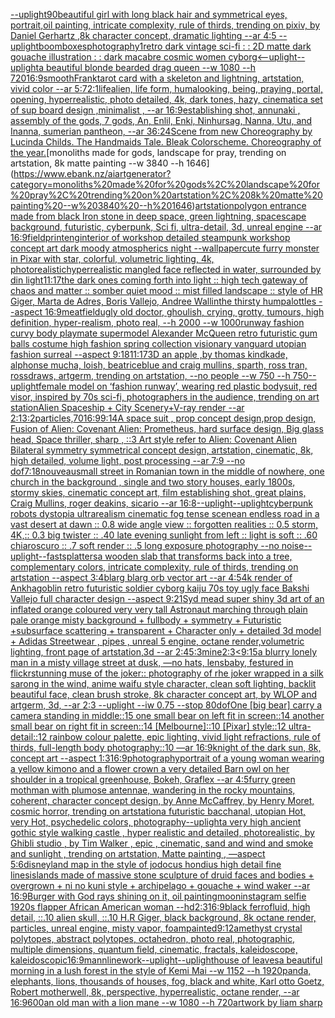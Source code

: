[--uplight](https://www.ebank.nz/aiartgenerator?category=--uplight)[90](https://www.ebank.nz/aiartgenerator?category=90)[beautiful girl with long black hair and symmetrical eyes, portrait,oil painting, intricate complexity, rule of thirds, trending on pixiv, by Daniel Gerhartz ,8k character concept, dramatic lighting --ar 4:5 --uplight](https://www.ebank.nz/aiartgenerator?category=beautiful%20girl%20with%20long%20black%20hair%20and%20symmetrical%20eyes%2C%20portrait%2Coil%20painting%2C%20intricate%20complexity%2C%20rule%20of%20thirds%2C%20trending%20on%20pixiv%2C%20by%20Daniel%20Gerhartz%20%2C8k%20character%20concept%2C%20dramatic%20lighting%20--ar%204%3A5%20--uplight)[boomboxes](https://www.ebank.nz/aiartgenerator?category=boomboxes)[photography](https://www.ebank.nz/aiartgenerator?category=photography)[1](https://www.ebank.nz/aiartgenerator?category=1)[retro dark vintage sci-fi : : 2D matte dark gouache illustration : : dark macabre cosmic women cyborg](https://www.ebank.nz/aiartgenerator?category=retro%20dark%20vintage%20sci-fi%20%3A%20%3A%202D%20matte%20dark%20gouache%20illustration%20%3A%20%3A%20dark%20macabre%20cosmic%20women%20cyborg)[<--uplight](https://www.ebank.nz/aiartgenerator?category=%3C--uplight)[--uplight](https://www.ebank.nz/aiartgenerator?category=--uplight)[a beautiful blonde bearded drag queen --w 1080 --h 720](https://www.ebank.nz/aiartgenerator?category=a%20beautiful%20blonde%20bearded%20drag%20queen%20--w%201080%20--h%20720)[16:9](https://www.ebank.nz/aiartgenerator?category=16%3A9)[smooth](https://www.ebank.nz/aiartgenerator?category=smooth)[Frank](https://www.ebank.nz/aiartgenerator?category=Frank)[tarot card with a skeleton and lightning, artstation, vivid color --ar 5:7](https://www.ebank.nz/aiartgenerator?category=tarot%20card%20with%20a%20skeleton%20and%20lightning%2C%20artstation%2C%20vivid%20color%20--ar%205%3A7)[2:1](https://www.ebank.nz/aiartgenerator?category=2%3A1)[life](https://www.ebank.nz/aiartgenerator?category=life)[alien, life form, humalooking, being, praying, portal, opening, hyperrealistic, photo detailed, 4k, dark tones, hazy, cinematic](https://www.ebank.nz/aiartgenerator?category=alien%2C%20life%20form%2C%20humalooking%2C%20being%2C%20praying%2C%20portal%2C%20opening%2C%20hyperrealistic%2C%20photo%20detailed%2C%204k%2C%20dark%20tones%2C%20hazy%2C%20cinematic)[a set of sup board design  ,minimalist , --ar 16:9](https://www.ebank.nz/aiartgenerator?category=a%20set%20of%20sup%20board%20design%20%20%2Cminimalist%20%2C%20--ar%2016%3A9)[establishing shot, annunaki ,  assembly of the gods, 7 gods, An, Enlil, Enki, Ninhursag, Nanna, Utu, and Inanna, sumerian pantheon, --ar 36:24](https://www.ebank.nz/aiartgenerator?category=establishing%20shot%2C%20annunaki%20%2C%20%20assembly%20of%20the%20gods%2C%207%20gods%2C%20An%2C%20Enlil%2C%20Enki%2C%20Ninhursag%2C%20Nanna%2C%20Utu%2C%20and%20Inanna%2C%20sumerian%20pantheon%2C%20--ar%2036%3A24)[Scene from new Choreography by Lucinda Childs. The Handmaids Tale. Bleak Colorscheme. Choreography of the year.](https://www.ebank.nz/aiartgenerator?category=Scene%20from%20new%20Choreography%20by%20Lucinda%20Childs.%20The%20Handmaids%20Tale.%20Bleak%20Colorscheme.%20Choreography%20of%20the%20year.)[monoliths made for gods, landscape for pray, trending on artstation, 8k matte painting --w 3840 --h 1646](https://www.ebank.nz/aiartgenerator?category=monoliths%20made%20for%20gods%2C%20landscape%20for%20pray%2C%20trending%20on%20artstation%2C%208k%20matte%20painting%20--w%203840%20--h%201646)[artstation](https://www.ebank.nz/aiartgenerator?category=artstation)[polygon entrance made from black Iron stone in deep space, green lightning, spacescape background, futuristic, cyberpunk, Sci fi, ultra-detail, 3d, unreal engine --ar 16:9](https://www.ebank.nz/aiartgenerator?category=polygon%20entrance%20made%20from%20black%20Iron%20stone%20in%20deep%20space%2C%20green%20lightning%2C%20spacescape%20background%2C%20futuristic%2C%20cyberpunk%2C%20Sci%20fi%2C%20ultra-detail%2C%203d%2C%20unreal%20engine%20--ar%2016%3A9)[field](https://www.ebank.nz/aiartgenerator?category=field)[print](https://www.ebank.nz/aiartgenerator?category=print)[eng](https://www.ebank.nz/aiartgenerator?category=eng)[interior of workshop detailed steampunk workshop concept art dark moody atmospherics night --wallpaper](https://www.ebank.nz/aiartgenerator?category=interior%20of%20workshop%20detailed%20steampunk%20workshop%20concept%20art%20dark%20moody%20atmospherics%20night%20--wallpaper)[cute furry monster in Pixar with star, colorful, volumetric lighting, 4k, photorealistic](https://www.ebank.nz/aiartgenerator?category=cute%20furry%20monster%20in%20Pixar%20with%20star%2C%20colorful%2C%20volumetric%20lighting%2C%204k%2C%20photorealistic)[hyperrealistic mangled face reflected in water, surrounded by din light](https://www.ebank.nz/aiartgenerator?category=hyperrealistic%20mangled%20face%20reflected%20in%20water%2C%20surrounded%20by%20din%20light)[11:17](https://www.ebank.nz/aiartgenerator?category=11%3A17)[the dark ones coming forth into light :: high tech gateway of chaos and matter :: somber quiet mood :: mist filled landscape :: style of HR Giger, Marta de Adres, Boris Vallejo,  Andree Wallin](https://www.ebank.nz/aiartgenerator?category=the%20dark%20ones%20coming%20forth%20into%20light%20%3A%3A%20high%20tech%20gateway%20of%20chaos%20and%20matter%20%3A%3A%20somber%20quiet%20mood%20%3A%3A%20mist%20filled%20landscape%20%3A%3A%20style%20of%20HR%20Giger%2C%20Marta%20de%20Adres%2C%20Boris%20Vallejo%2C%20%20Andree%20Wallin)[the thirsty humpalottles --aspect 16:9](https://www.ebank.nz/aiartgenerator?category=the%20thirsty%20humpalottles%20--aspect%2016%3A9)[meat](https://www.ebank.nz/aiartgenerator?category=meat)[field](https://www.ebank.nz/aiartgenerator?category=field)[ugly old doctor, ghoulish, crying, grotty, tumours, high definition, hyper-realism, photo real, --h 2000 --w 1000](https://www.ebank.nz/aiartgenerator?category=ugly%20old%20doctor%2C%20ghoulish%2C%20crying%2C%20grotty%2C%20tumours%2C%20high%20definition%2C%20hyper-realism%2C%20photo%20real%2C%20--h%202000%20--w%201000)[runway fashion curvy body playmate supermodel Alexander McQueen retro futuristic gum balls costume high fashion spring collection visionary vanguard utopian fashion surreal --aspect 9:18](https://www.ebank.nz/aiartgenerator?category=runway%20fashion%20curvy%20body%20playmate%20supermodel%20Alexander%20McQueen%20retro%20futuristic%20gum%20balls%20costume%20high%20fashion%20spring%20collection%20visionary%20vanguard%20utopian%20fashion%20surreal%20--aspect%209%3A18)[11:17](https://www.ebank.nz/aiartgenerator?category=11%3A17)[3D an apple ,by thomas kindkade, alphonse mucha, loish, beatriceblue and craig mullins, sparth, ross tran, rossdraws, artgerm, trending on artstation, --no people --w 750 --h 750](https://www.ebank.nz/aiartgenerator?category=3D%20an%20apple%20%2Cby%20thomas%20kindkade%2C%20alphonse%20mucha%2C%20loish%2C%20beatriceblue%20and%20craig%20mullins%2C%20sparth%2C%20ross%20tran%2C%20rossdraws%2C%20artgerm%2C%20trending%20on%20artstation%2C%20--no%20people%20--w%20750%20--h%20750)[--uplight](https://www.ebank.nz/aiartgenerator?category=--uplight)[female model on ‘fashion runway’, wearing red plastic bodysuit, red visor, inspired by 70s sci-fi, photographers in the audience, trending on art station](https://www.ebank.nz/aiartgenerator?category=female%20model%20on%20%E2%80%98fashion%20runway%E2%80%99%2C%20wearing%20red%20plastic%20bodysuit%2C%20red%20visor%2C%20inspired%20by%2070s%20sci-fi%2C%20photographers%20in%20the%20audience%2C%20trending%20on%20art%20station)[Alien Spaceship + City Scenery+V-ray render --ar 2:1](https://www.ebank.nz/aiartgenerator?category=Alien%20Spaceship%20%2B%20City%20Scenery%2BV-ray%20render%20--ar%202%3A1)[3:2](https://www.ebank.nz/aiartgenerator?category=3%3A2)[particles,](https://www.ebank.nz/aiartgenerator?category=particles%2C)[70](https://www.ebank.nz/aiartgenerator?category=70)[16:9](https://www.ebank.nz/aiartgenerator?category=16%3A9)[9:14](https://www.ebank.nz/aiartgenerator?category=9%3A14)[A space suit ,  prop concept design,prop design,  Fusion of  Alien: Covenant Alien: Prometheus,  hard surface design, Big glass head,   Space thriller, sharp , ::3  Art style refer to Alien: Covenant Alien   Bilateral symmetry       symmetrical   concept design,  artstation, cinematic,  8k, high detailed,  volume light,  post processing    --ar 7:9   --no dof](https://www.ebank.nz/aiartgenerator?category=A%20space%20suit%20%2C%20%20prop%20concept%20design%2Cprop%20design%2C%20%20Fusion%20of%20%20Alien%3A%20Covenant%20Alien%3A%20Prometheus%2C%20%20hard%20surface%20design%2C%20Big%20glass%20head%2C%20%20%20Space%20thriller%2C%20sharp%20%2C%20%3A%3A3%20%20Art%20style%20refer%20to%20Alien%3A%20Covenant%20Alien%20%20%20Bilateral%20symmetry%20%20%20%20%20%20%20symmetrical%20%20%20concept%20design%2C%20%20artstation%2C%20cinematic%2C%20%208k%2C%20high%20detailed%2C%20%20volume%20light%2C%20%20post%20processing%20%20%20%20--ar%207%3A9%20%20%20--no%20dof)[7:18](https://www.ebank.nz/aiartgenerator?category=7%3A18)[nouveau](https://www.ebank.nz/aiartgenerator?category=nouveau)[small street in Romanian town in the middle of nowhere, one church in the background , single and two story houses, early 1800s, stormy skies, cinematic concept art, film establishing shot, great plains, Craig Mullins, roger deakins, sicario --ar 16:8](https://www.ebank.nz/aiartgenerator?category=small%20street%20in%20Romanian%20town%20in%20the%20middle%20of%20nowhere%2C%20one%20church%20in%20the%20background%20%2C%20single%20and%20two%20story%20houses%2C%20early%201800s%2C%20stormy%20skies%2C%20cinematic%20concept%20art%2C%20film%20establishing%20shot%2C%20great%20plains%2C%20Craig%20Mullins%2C%20roger%20deakins%2C%20sicario%20--ar%2016%3A8)[--uplight](https://www.ebank.nz/aiartgenerator?category=--uplight)[--uplight](https://www.ebank.nz/aiartgenerator?category=--uplight)[cyberpunk robots dystopia ultrarealism cinematic fog tense scene](https://www.ebank.nz/aiartgenerator?category=cyberpunk%20robots%20dystopia%20ultrarealism%20cinematic%20fog%20tense%20scene)[an endless road in a vast desert at dawn :: 0.8 wide angle view :: forgotten realities :: 0.5 storm, 4K,:: 0.3 big twister :: .40 late evening sunlight from left :: light is soft :: .60 chiaroscuro  :: .7 soft render :: .5 long exposure photography --no noise](https://www.ebank.nz/aiartgenerator?category=an%20endless%20road%20in%20a%20vast%20desert%20at%20dawn%20%3A%3A%200.8%20wide%20angle%20view%20%3A%3A%20forgotten%20realities%20%3A%3A%200.5%20storm%2C%204K%2C%3A%3A%200.3%20big%20twister%20%3A%3A%20.40%20late%20evening%20sunlight%20from%20left%20%3A%3A%20light%20is%20soft%20%3A%3A%20.60%20chiaroscuro%20%20%3A%3A%20.7%20soft%20render%20%3A%3A%20.5%20long%20exposure%20photography%20--no%20noise)[--uplight](https://www.ebank.nz/aiartgenerator?category=--uplight)[--fast](https://www.ebank.nz/aiartgenerator?category=--fast)[splatters](https://www.ebank.nz/aiartgenerator?category=splatters)[a wooden slab that transforms back into a tree, complementary colors, intricate complexity, rule of thirds, trending on artstation --aspect 3:4](https://www.ebank.nz/aiartgenerator?category=a%20wooden%20slab%20that%20transforms%20back%20into%20a%20tree%2C%20complementary%20colors%2C%20intricate%20complexity%2C%20rule%20of%20thirds%2C%20trending%20on%20artstation%20--aspect%203%3A4)[blarg blarg orb vector art --ar 4:5](https://www.ebank.nz/aiartgenerator?category=blarg%20blarg%20orb%20vector%20art%20--ar%204%3A5)[4k render of Ankha](https://www.ebank.nz/aiartgenerator?category=4k%20render%20of%20Ankha)[goblin retro futuristic soldier cyborg kaiju 70s toy ugly face Bakshi Vallejo full character design --aspect 9:21](https://www.ebank.nz/aiartgenerator?category=goblin%20retro%20futuristic%20soldier%20cyborg%20kaiju%2070s%20toy%20ugly%20face%20Bakshi%20Vallejo%20full%20character%20design%20--aspect%209%3A21)[Syd mead super shiny 3d art of an inflated orange coloured very very tall Astronaut marching through plain pale orange misty background + fullbody + symmetry + Futuristic +subsurface scattering + transparent + Character only + detailed 3d model + Adidas Streetwear , pipes , unreal 5 engine, octane render,volumetric lighting, front page of artstation,3d --ar 2:4](https://www.ebank.nz/aiartgenerator?category=Syd%20mead%20super%20shiny%203d%20art%20of%20an%20inflated%20orange%20coloured%20very%20very%20tall%20Astronaut%20marching%20through%20plain%20pale%20orange%20misty%20background%20%2B%20fullbody%20%2B%20symmetry%20%2B%20Futuristic%20%2Bsubsurface%20scattering%20%2B%20transparent%20%2B%20Character%20only%20%2B%20detailed%203d%20model%20%2B%20Adidas%20Streetwear%20%2C%20pipes%20%2C%20unreal%205%20engine%2C%20octane%20render%2Cvolumetric%20lighting%2C%20front%20page%20of%20artstation%2C3d%20--ar%202%3A4)[5:3](https://www.ebank.nz/aiartgenerator?category=5%3A3)[mine](https://www.ebank.nz/aiartgenerator?category=mine)[2:3](https://www.ebank.nz/aiartgenerator?category=2%3A3)[<9:15](https://www.ebank.nz/aiartgenerator?category=%3C9%3A15)[a blurry lonely man in a misty village street at dusk, —no hats, lensbaby, festured in flickr](https://www.ebank.nz/aiartgenerator?category=a%20blurry%20lonely%20man%20in%20a%20misty%20village%20street%20at%20dusk%2C%20%E2%80%94no%20hats%2C%20lensbaby%2C%20festured%20in%20flickr)[stunning muse of the joker:: photography of rhe joker wrapped in a silk sarong in the wind, anime waifu style character, clean soft lighting, backlit beautiful face, clean brush stroke, 8k character concept art, by WLOP and artgerm, 3d, --ar 2:3 --uplight --iw 0.75 --stop 80](https://www.ebank.nz/aiartgenerator?category=stunning%20muse%20of%20the%20joker%3A%3A%20photography%20of%20rhe%20joker%20wrapped%20in%20a%20silk%20sarong%20in%20the%20wind%2C%20anime%20waifu%20style%20character%2C%20clean%20soft%20lighting%2C%20backlit%20beautiful%20face%2C%20clean%20brush%20stroke%2C%208k%20character%20concept%20art%2C%20by%20WLOP%20and%20artgerm%2C%203d%2C%20--ar%202%3A3%20--uplight%20--iw%200.75%20--stop%2080)[dof](https://www.ebank.nz/aiartgenerator?category=dof)[One [big bear] carry a camera standing in middle::15 one small bear on left fit in screen::14 another small bear on right fit in screen::14 [Melbourne]::10 [Pixar] style::12 ultra-detail::12 rainbow colour palette, epic lighting, vivid light refractions, rule of thirds, full-length body photography::10 —ar 16:9](https://www.ebank.nz/aiartgenerator?category=One%20%5Bbig%20bear%5D%20carry%20a%20camera%20standing%20in%20middle%3A%3A15%20one%20small%20bear%20on%20left%20fit%20in%20screen%3A%3A14%20another%20small%20bear%20on%20right%20fit%20in%20screen%3A%3A14%20%5BMelbourne%5D%3A%3A10%20%5BPixar%5D%20style%3A%3A12%20ultra-detail%3A%3A12%20rainbow%20colour%20palette%2C%20epic%20lighting%2C%20vivid%20light%20refractions%2C%20rule%20of%20thirds%2C%20full-length%20body%20photography%3A%3A10%20%E2%80%94ar%2016%3A9)[knight of the dark sun, 8k, concept art --aspect 1:3](https://www.ebank.nz/aiartgenerator?category=knight%20of%20the%20dark%20sun%2C%208k%2C%20concept%20art%20--aspect%201%3A3)[16:9](https://www.ebank.nz/aiartgenerator?category=16%3A9)[photography](https://www.ebank.nz/aiartgenerator?category=photography)[portrait of a young woman wearing a yellow kimono and a flower crown a very detailed Barn owl on her shoulder in a tropical greenhouse, Bokeh, Graflex --ar 4:5](https://www.ebank.nz/aiartgenerator?category=portrait%20of%20a%20young%20woman%20wearing%20a%20yellow%20kimono%20and%20a%20flower%20crown%20a%20very%20detailed%20Barn%20owl%20on%20her%20shoulder%20in%20a%20tropical%20greenhouse%2C%20Bokeh%2C%20Graflex%20--ar%204%3A5)[furry green mothman with plumose antennae, wandering in the rocky mountains, coherent, character concept design, by Anne McCaffrey, by Henry Moret, cosmic horror, trending on artstation](https://www.ebank.nz/aiartgenerator?category=furry%20green%20mothman%20with%20plumose%20antennae%2C%20wandering%20in%20the%20rocky%20mountains%2C%20coherent%2C%20character%20concept%20design%2C%20by%20Anne%20McCaffrey%2C%20by%20Henry%20Moret%2C%20cosmic%20horror%2C%20trending%20on%20artstation)[a futuristic bacchanal, utopian Hot, very Hot, psychedelic colors, photography](https://www.ebank.nz/aiartgenerator?category=a%20futuristic%20bacchanal%2C%20utopian%20Hot%2C%20very%20Hot%2C%20psychedelic%20colors%2C%20photography)[--uplight](https://www.ebank.nz/aiartgenerator?category=--uplight)[a very high ancient gothic style walking castle , hyper realistic and detailed, photorealistic, by Ghibli studio , by Tim Walker , epic , cinematic, sand and wind and smoke and sunlight , trending on artstation, Matte painting , —aspect 5:6](https://www.ebank.nz/aiartgenerator?category=a%20very%20high%20ancient%20gothic%20style%20walking%20castle%20%2C%20hyper%20realistic%20and%20detailed%2C%20photorealistic%2C%20by%20Ghibli%20studio%20%2C%20by%20Tim%20Walker%20%2C%20epic%20%2C%20cinematic%2C%20sand%20and%20wind%20and%20smoke%20and%20sunlight%20%2C%20trending%20on%20artstation%2C%20Matte%20painting%20%2C%20%E2%80%94aspect%205%3A6)[disneyland map in the style of jodocus hondius high detail fine lines](https://www.ebank.nz/aiartgenerator?category=disneyland%20map%20in%20the%20style%20of%20jodocus%20hondius%20high%20detail%20fine%20lines)[islands made of massive stone sculpture of druid faces and bodies + overgrown + ni no kuni style + archipelago + gouache + wind waker --ar 16:9](https://www.ebank.nz/aiartgenerator?category=islands%20made%20of%20massive%20stone%20sculpture%20of%20druid%20faces%20and%20bodies%20%2B%20overgrown%20%2B%20ni%20no%20kuni%20style%20%2B%20archipelago%20%2B%20gouache%20%2B%20wind%20waker%20--ar%2016%3A9)[Burger with God rays shining on it, oil painting](https://www.ebank.nz/aiartgenerator?category=Burger%20with%20God%20rays%20shining%20on%20it%2C%20oil%20painting)[moon](https://www.ebank.nz/aiartgenerator?category=moon)[instagram selfie 1920s flapper African American woman --hd](https://www.ebank.nz/aiartgenerator?category=instagram%20selfie%201920s%20flapper%20African%20American%20woman%20--hd)[2:3](https://www.ebank.nz/aiartgenerator?category=2%3A3)[16:9](https://www.ebank.nz/aiartgenerator?category=16%3A9)[black ferrofluid, high detail, ::.10 alien skull, ::.10 H.R Giger, black background, 8k octane render, particles, unreal engine, misty vapor, foam](https://www.ebank.nz/aiartgenerator?category=black%20ferrofluid%2C%20high%20detail%2C%20%3A%3A.10%20alien%20skull%2C%20%3A%3A.10%20H.R%20Giger%2C%20black%20background%2C%208k%20octane%20render%2C%20particles%2C%20unreal%20engine%2C%20misty%20vapor%2C%20foam)[painted](https://www.ebank.nz/aiartgenerator?category=painted)[9:12](https://www.ebank.nz/aiartgenerator?category=9%3A12)[amethyst crystal polytopes, abstract polytopes, octahedron, photo real, photographic, multiple dimensions, quantum field, cinematic, fractals, kaleidoscope, kaleidoscopic](https://www.ebank.nz/aiartgenerator?category=amethyst%20crystal%20polytopes%2C%20abstract%20polytopes%2C%20octahedron%2C%20photo%20real%2C%20photographic%2C%20multiple%20dimensions%2C%20quantum%20field%2C%20cinematic%2C%20fractals%2C%20kaleidoscope%2C%20kaleidoscopic)[16:9](https://www.ebank.nz/aiartgenerator?category=16%3A9)[mann](https://www.ebank.nz/aiartgenerator?category=mann)[linework](https://www.ebank.nz/aiartgenerator?category=linework)[--uplight](https://www.ebank.nz/aiartgenerator?category=--uplight)[--uplight](https://www.ebank.nz/aiartgenerator?category=--uplight)[house of leaves](https://www.ebank.nz/aiartgenerator?category=house%20of%20leaves)[a beautiful morning in a lush forest in the style of Kemi Mai --w 1152 --h 1920](https://www.ebank.nz/aiartgenerator?category=a%20beautiful%20morning%20in%20a%20lush%20forest%20in%20the%20style%20of%20Kemi%20Mai%20--w%201152%20--h%201920)[panda, elephants, lions, thousands of houses, fog, black and white, Karl otto Goetz, Robert motherwell, 8k, perspective, hyperrealistic, octane render, --ar 16:9](https://www.ebank.nz/aiartgenerator?category=panda%2C%20elephants%2C%20lions%2C%20thousands%20of%20houses%2C%20fog%2C%20black%20and%20white%2C%20Karl%20otto%20Goetz%2C%20Robert%20motherwell%2C%208k%2C%20perspective%2C%20hyperrealistic%2C%20octane%20render%2C%20--ar%2016%3A9)[600](https://www.ebank.nz/aiartgenerator?category=600)[an old man with a lion mane --w 1080 --h 720](https://www.ebank.nz/aiartgenerator?category=an%20old%20man%20with%20a%20lion%20mane%20--w%201080%20--h%20720)[artwork by liam sharp](https://www.ebank.nz/aiartgenerator?category=artwork%20by%20liam%20sharp)
